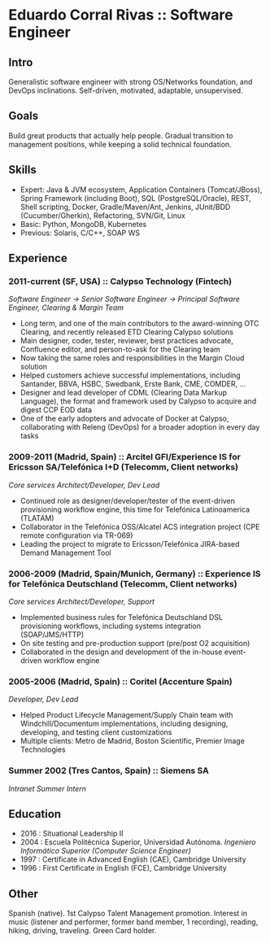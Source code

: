 # Eduardo Corral Rivas :: Software Engineer

## Intro

Generalistic software engineer with strong OS/Networks foundation, and DevOps inclinations. Self-driven, motivated, adaptable, unsupervised.

## Goals

Build great products that actually help people. Gradual transition to management positions, while keeping a solid technical foundation.

## Skills
* Expert: Java & JVM ecosystem, Application Containers (Tomcat/JBoss), Spring Framework (including Boot), SQL (PostgreSQL/Oracle), REST, Shell scripting, Docker, Gradle/Maven/Ant, Jenkins, JUnit/BDD (Cucumber/Gherkin), Refactoring, SVN/Git, Linux
* Basic: Python, MongoDB, Kubernetes
* Previous: Solaris, C/C++, SOAP WS

## Experience
### 2011-current (SF, USA) :: Calypso Technology (Fintech)

_Software Engineer -> Senior Software Engineer -> Principal Software Engineer, Clearing & Margin Team_

 * Long term, and one of the main contributors to the award-winning OTC Clearing, and recently released ETD Clearing Calypso solutions
 * Main designer, coder, tester, reviewer, best practices advocate, Confluence editor, and person-to-ask for the Clearing team
 * Now taking the same roles and responsibilities in the Margin Cloud solution
 * Helped customers achieve successful implementations, including Santander, BBVA, HSBC, Swedbank, Erste Bank, CME, COMDER, ...
 * Designer and lead developer of CDML (Clearing Data Markup Language), the format and framework used by Calypso to acquire and digest CCP EOD data
 * One of the early adopters and advocate of Docker at Calypso, collaborating with Releng (DevOps) for a broader adoption in every day tasks 

### 2009-2011 (Madrid, Spain) :: Arcitel GFI/Experience IS for Ericsson SA/Telefónica I+D (Telecomm, Client networks)

_Core services Architect/Developer, Dev Lead_

* Continued role as designer/developer/tester of the event-driven provisioning workflow engine, this time for Telefónica Latinoamerica (TLATAM)
* Collaborator in the Telefónica OSS/Alcatel ACS integration project (CPE remote configuration via TR-069)
* Leading the project to migrate to Ericsson/Telefónica JIRA-based Demand Management Tool

### 2006-2009 (Madrid, Spain/Munich, Germany) :: Experience IS for Telefónica Deutschland (Telecomm, Client networks)

_Core services Architect/Developer, Support_

* Implemented business rules for Telefónica Deutschland DSL provisioning workflows, including systems integration (SOAP/JMS/HTTP)
* On site testing and pre-production support (pre/post O2 acquisition)
* Collaborated in the design and development of the in-house event-driven workflow engine 

### 2005-2006 (Madrid, Spain) :: Coritel (Accenture Spain)

_Developer, Dev Lead_

 * Helped Product Lifecycle Management/Supply Chain team with Windchill/Documentum implementations, including designing, developing, and testing client customizations
 * Multiple clients: Metro de Madrid, Boston Scientific, Premier Image Technologies

### Summer 2002 (Tres Cantos, Spain) :: Siemens SA

_Intranet Summer Intern_

## Education
* 2016 : Situational Leadership II
* 2004 : Escuela Politécnica Superior, Universidad Autónoma. _Ingeniero Informático Superior (Computer Science Engineer)_
* 1997 : Certificate in Advanced English (CAE), Cambridge University
* 1996 : First Certificate in English (FCE), Cambridge University

## Other
Spanish (native). 1st Calypso Talent Management promotion. Interest in music (listener and performer, former band member, 1 recording), reading, hiking, driving, traveling. Green Card holder.

